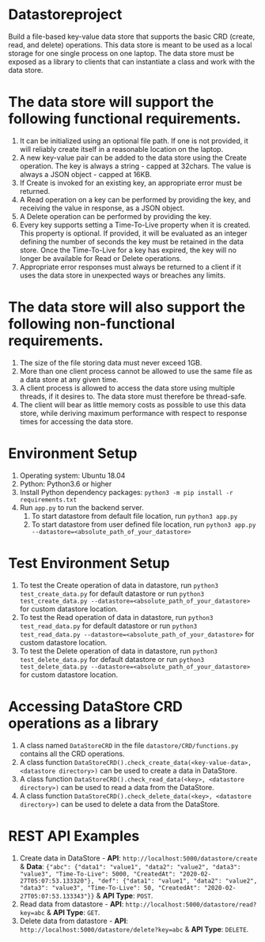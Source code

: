 # Datastoreproject
Build a file-based key-value data store that supports the basic CRD (create, read, and delete) operations. This data store is meant to be used as a local storage for one single process on one laptop. The data store must be exposed as a library to clients that can instantiate a class and work with the data store.
# The data store will support the following functional requirements.
1. It can be initialized using an optional file path. If one is not provided, it will reliably
create itself in a reasonable location on the laptop.
2. A new key-value pair can be added to the data store using the Create operation. The key
is always a string - capped at 32chars. The value is always a JSON object - capped at
16KB.
3. If Create is invoked for an existing key, an appropriate error must be returned.
4. A Read operation on a key can be performed by providing the key, and receiving the
value in response, as a JSON object.
5. A Delete operation can be performed by providing the key.
6. Every key supports setting a Time-To-Live property when it is created. This property is
optional. If provided, it will be evaluated as an integer defining the number of seconds
the key must be retained in the data store. Once the Time-To-Live for a key has expired,
the key will no longer be available for Read or Delete operations.
7. Appropriate error responses must always be returned to a client if it uses the data store in
unexpected ways or breaches any limits.

# The data store will also support the following non-functional requirements.
1. The size of the file storing data must never exceed 1GB.
2. More than one client process cannot be allowed to use the same file as a data store at any
given time.
3. A client process is allowed to access the data store using multiple threads, if it desires to.
The data store must therefore be thread-safe.
4. The client will bear as little memory costs as possible to use this data store, while
deriving maximum performance with respect to response times for accessing the data
store.

# Environment Setup
1. Operating system: Ubuntu 18.04
2. Python: Python3.6 or higher
3. Install Python dependency packages: `python3 -m pip install -r requirements.txt`
4. Run `app.py` to run the backend server.
    1. To start datastore from default file location, run `python3 app.py`
    2. To start datastore from user defined file location, run `python3 app.py --datastore=<absolute_path_of_your_datastore>` 

# Test Environment Setup
1. To test the Create operation of data in datastore, run `python3 test_create_data.py` for default datastore or run `python3 test_create_data.py --datastore=<absolute_path_of_your_datastore>` for custom datastore location.
2. To test the Read operation of data in datastore, run `python3 test_read_data.py` for default datastore or run `python3 test_read_data.py --datastore=<absolute_path_of_your_datastore>` for custom datastore location.
3. To test the Delete operation of data in datastore, run `python3 test_delete_data.py` for default datastore or run `python3 test_delete_data.py --datastore=<absolute_path_of_your_datastore>` for custom datastore location.

# Accessing DataStore CRD operations as a library
1. A class named `DataStoreCRD` in the file `datastore/CRD/functions.py` contains all the CRD operations.
2. A class function `DataStoreCRD().check_create_data(<key-value-data>, <datastore directory>)` can be used to create a data in DataStore.
3. A class function `DataStoreCRD().check_read_data(<key>, <datastore directory>)` can be used to read a data from the DataStore.
4. A class function `DataStoreCRD().check_delete_data(<key>, <datastore directory>)` can be used to delete a data from the DataStore.

# REST API Examples
1. Create data in DataStore - **API**: `http://localhost:5000/datastore/create` & **Data**: `{"abc": {"data1": "value1", "data2": "value2", "data3": "value3", "Time-To-Live": 5000, "CreatedAt": "2020-02-27T05:07:53.133320"}, "def": {"data1": "value1", "data2": "value2", "data3": "value3", "Time-To-Live": 50, "CreatedAt": "2020-02-27T05:07:53.133343"}}` & **API Type**: `POST`.
2. Read data from datastore - **API**: `http://localhost:5000/datastore/read?key=abc` & **API Type**: `GET`.
3. Delete data from datastore - **API**: `http://localhost:5000/datastore/delete?key=abc` & **API Type**: `DELETE`.

